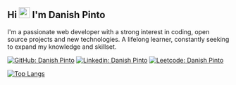 <!-- ### Hi there 👋 -->

<!--
**danishrp102/danishrp102** is a ✨ _special_ ✨ repository because its `README.md` (this file) appears on your GitHub profile.

Here are some ideas to get you started:

- 🔭 I’m currently working on ...
- 🌱 I’m currently learning ...
- 👯 I’m looking to collaborate on ...
- 🤔 I’m looking for help with ...
- 💬 Ask me about ...
- 📫 How to reach me: ...
- 😄 Pronouns: ...
- ⚡ Fun fact: ...
-->

<!-- <img align="right" src ="https://github.com/harivams-sai/harivams-sai/blob/main/homepage/aero-blend.gif" width="300px"> -->

## Hi <img src="https://media.giphy.com/media/hvRJCLFzcasrR4ia7z/giphy.gif" width="25px"> I'm Danish Pinto
<!--if above doesn't work <img src="https://media.giphy.com/media/hvRJCLFzcasrR4ia7z/giphy.gif" width="25px">
-->

<!--https://github.com/TheDudeThatCode/TheDudeThatCode/blob/master/Assets/Hi.gif -->

I'm a passionate web developer with a strong interest in coding, open source projects and new technologies. A lifelong learner, constantly seeking to expand my knowledge and skillset.

[![GitHub: Danish Pinto](https://img.shields.io/badge/-Danish%20Pinto-grey?style=flat&logo=github&link=https://github.com/danishrp102)](https://github.com/danishrp102)
[![Linkedin: Danish Pinto](https://img.shields.io/badge/-Danish%20Pinto-blue?style=flat-square&logo=Linkedin&logoColor=white&link=https://www.linkedin.com/in/danish-pinto-b942b2201/)](https://www.linkedin.com/in/danish-pinto-b942b2201/)
[![Leetcode: Danish Pinto](https://img.shields.io/badge/-Danish%20Pinto-grey?style=flat-square&logo=Leetcode&logoColor=yellow&link=https://leetcode.com/Varado/)](https://leetcode.com/Varado/)

<!--
[![Danish's GitHub Stats](https://github-readme-stats.vercel.app/api?username=danishrp102&hide=issues&count_private=true&show_icons=true&theme=calm)](https://github.com/danishrp102/github-readme-stats)
-->
[![Top Langs](https://github-readme-stats.vercel.app/api/top-langs/?username=danishrp102&layout=compact&theme=calm)](https://github.com/danishrp102/github-readme-stats)
